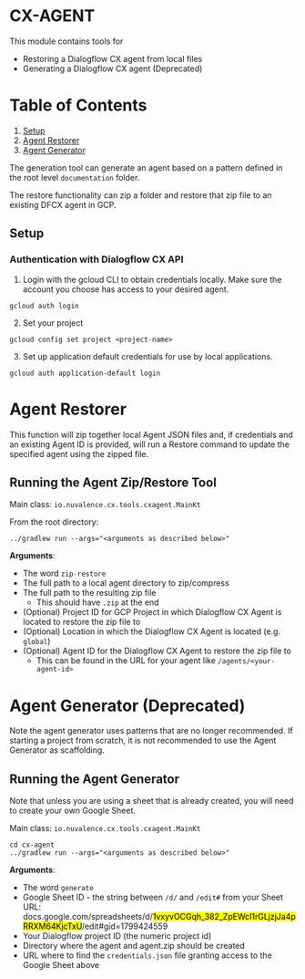 # CX-AGENT
This module contains tools for
- Restoring a Dialogflow CX agent from local files
- Generating a Dialogflow CX agent (Deprecated)

# Table of Contents
1. [Setup](#setup)
2. [Agent Restorer](#agent-restorer)
3. [Agent Generator](#agent-generator-deprecated)


The generation tool can generate an agent based on a pattern defined in the root level `documentation` folder.

The restore functionality can zip a folder and restore that zip file to an existing DFCX agent in GCP.

## Setup
### Authentication with Dialogflow CX API

1. Login with the gcloud CLI to obtain credentials locally. Make sure the account you choose has access to your desired agent.
```
gcloud auth login
```

2. Set your project
```
gcloud config set project <project-name>
```

3. Set up application default credentials for use by local applications.
```
gcloud auth application-default login
```

# Agent Restorer
This function will zip together local Agent JSON files and, if credentials and an existing Agent ID is provided, will
run a Restore command to update the specified agent using the zipped file.

## Running the Agent Zip/Restore Tool
Main class: `io.nuvalence.cx.tools.cxagent.MainKt`

From the root directory:
```
../gradlew run --args="<arguments as described below>"
```

**Arguments**:
* The word `zip-restore`
* The full path to a local agent directory to zip/compress
* The full path to the resulting zip file
  * This should have `.zip` at the end
* (Optional) Project ID for GCP Project in which Dialogflow CX Agent is located to restore the zip file to
* (Optional) Location in which the Dialogflow CX Agent is located (e.g. `global`)
* (Optional) Agent ID for the Dialogflow CX Agent to restore the zip file to
  * This can be found in the URL for your agent like `/agents/<your-agent-id>`

# Agent Generator (Deprecated)
Note the agent generator uses patterns that are no longer recommended. If starting a project from scratch, it is not
recommended to use the Agent Generator as scaffolding.

## Running the Agent Generator
Note that unless you are using a sheet that is already created, you will need to create your own Google Sheet.

Main class: `io.nuvalence.cx.tools.cxagent.MainKt`

```
cd cx-agent
../gradlew run --args="<arguments as described below>"
```

**Arguments**:
* The word `generate`
* Google Sheet ID - the string between `/d/` and `/edit#` from your Sheet URL: docs.google.com/spreadsheets/d/<mark>1vxyvOCGqh_382_ZpEWcI1rGLjzjJa4pRRXM64KjcTxU</mark>/edit#gid=1799424559
* Your Dialogflow project ID (the numeric project id)
* Directory where the agent and agent.zip should be created
* URL where to find the `credentials.json` file granting access to the Google Sheet above